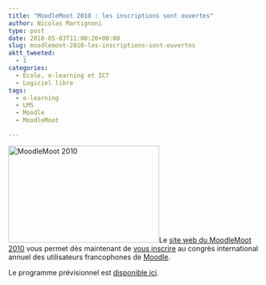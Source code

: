 ```yaml
---
title: "MoodleMoot 2010 : les inscriptions sont ouvertes"
author: Nicolas Martignoni
type: post
date: 2010-05-03T11:00:26+00:00
slug: moodlemoot-2010-les-inscriptions-sont-ouvertes
aktt_tweeted:
  - 1
categories:
  - École, e-learning et ICT
  - Logiciel libre
tags:
  - e-learning
  - LMS
  - Moodle
  - MoodleMoot

---
```

[<img class="alignright size-medium wp-image-348" title="MoodleMoot 2010" src="https://blog.martignoni.net/wp-content/uploads/2010/02/mootfr2010-300x193.jpg" alt="MoodleMoot 2010" width="300" height="193" srcset="https://blog.martignoni.net/wp-content/uploads/2010/02/mootfr2010-300x193.jpg 300w, https://blog.martignoni.net/wp-content/uploads/2010/02/mootfr2010.jpg 400w" sizes="(max-width: 300px) 100vw, 300px" />][1]Le [site web du MoodleMoot 2010][1] vous permet dès maintenant de [vous inscrire][2] au congrès international annuel des utilisateurs francophones de [Moodle][3].

Le programme prévisionnel est [disponible ici][4].

 [1]: http://moodlemoot2010.utt.fr/
 [2]: http://moodlemoot2010.utt.fr/course/view.php?id=6
 [3]: http://moodle.org/
 [4]: http://moodlemoot2010.utt.fr/mod/resource/view.php?id=133